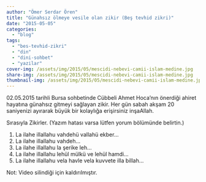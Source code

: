 ```yaml
---
author: "Ömer Serdar Ören"
title: "Günahsız ölmeye vesile olan zikir (Beş tevhid zikri)"
date: "2015-05-05"
categories: 
  - "blog"
tags: 
  - "bes-tevhid-zikri"
  - "din"
  - "dini-sohbet"
  - "yazilar"
cover-img: /assets/img/2015/05/mescidi-nebevi-camii-islam-medine.jpg
share-img: /assets/img/2015/05/mescidi-nebevi-camii-islam-medine.jpg
thumbnail-img: /assets/img/2015/05/mescidi-nebevi-camii-islam-medine.jpg
---
```


02.05.2015 tarihli Bursa sohbetinde Cübbeli Ahmet Hoca’nın önerdiği ahiret hayatına günahsız gitmeyi sağlayan zikir. Her gün sabah akşam 20 saniyenizi ayırarak büyük bir kolaylığa erişirsiniz inşaAllah.

Sırasıyla Zikirler. (Yazım hatası varsa lütfen yorum bölümünde belirtin.)

1. La ilahe illallahu vahdehü vallahü ekber…
2. La ilahe illallahu vahdeh…
3. La ilahe illallahu la şerike leh…
4. La ilahe illallahu lehül mülkü ve lehül hamdi…
5. La ilahe illallahu vela havle vela kuvvete illa billah…

Not: Video silindiği için kaldırılmıştır.
